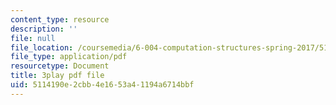 ```yaml
---
content_type: resource
description: ''
file: null
file_location: /coursemedia/6-004-computation-structures-spring-2017/5114190e2cbb4e1653a41194a6714bbf_63QXdU9pliI.pdf
file_type: application/pdf
resourcetype: Document
title: 3play pdf file
uid: 5114190e-2cbb-4e16-53a4-1194a6714bbf
---
```

